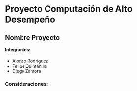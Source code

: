 # Proyecto Computación de Alto Desempeño
## Nombre Proyecto

#### Integrantes:
* Alonso Rodríguez
* Felipe Quintanilla
* Diego Zamora

### Consideraciones:
